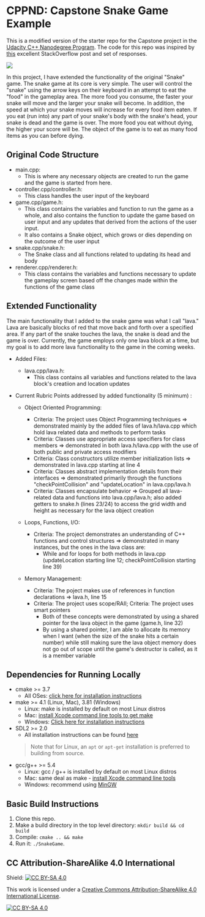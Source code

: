 # CPPND: Capstone Snake Game Example

This is a modified version of the starter repo for the Capstone project in the [Udacity C++ Nanodegree Program](https://www.udacity.com/course/c-plus-plus-nanodegree--nd213). The code for this repo was inspired by [this](https://codereview.stackexchange.com/questions/212296/snake-game-in-c-with-sdl) excellent StackOverflow post and set of responses.

<img src="snake_game.gif"/>

In this project, I have extended the functionality of the original "Snake" game. The snake game at its core is very simple. The user will control the "snake" using the arrow keys on their keyboard in an attempt to eat the "food" in the gameplay area. The more food you consume, the faster your snake will move and the larger your snake will become. In addition, the speed at which your snake moves will increase for every food item eaten. If you eat (run into) any part of your snake's body with the snake's head, your snake is dead and the game is over. The more food you eat without dying, the higher your score will be. The object of the game is to eat as many food items as you can before dying.

## Original Code Structure

* main.cpp: 
  * This is where any necessary objects are created to run the game and the game is started from here.
* controller.cpp/controller.h: 
  * This class handles the user input of the keyboard
* game.cpp/game.h: 
  * This class contains the variables and function to run the game as a whole, and also contains the function to update the game based on user input and any updates that derived from the actions of the user  input. 
  * It also contains a Snake object, which grows or dies depending on the outcome of the user input
* snake.cpp/snake.h:
  * The Snake class and all functions related to updating its head and body
* renderer.cpp/renderer.h:
  * This class contains the variables and functions necessary to update the gameplay screen based off the changes made within the functions of the game class

## Extended Functionality
The main functionality that I added to the snake game was what I call "lava." Lava are basically blocks of red that move back and forth over a specified area. If any part of the snake touches the lava, the snake is dead and the game is over. Currently, the game employs only one lava block at a time, but my goal is to add more lava functionality to the game in the coming weeks.

* Added Files:
  * lava.cpp/lava.h:
    * This class contains all variables and functions related to the lava block's creatiion and location updates

* Current Rubric Points addressed by added functionality (5 minimum) :
  * Object Oriented Programming:
    * Criteria: The project uses Object Programming techniques => demonstrated mainly by the added files of lava.h/lava.cpp which hold lava related data and methods to perform tasks
    * Criteria: Classes use appropriate access specifiers for class members => demonstrated in both lava.h/lava.cpp with the use of both public and private access modifiers
    * Criteria: Class constructors utilize member initialization lists => demonstrated in lava.cpp starting at line 4
    * Criteria: Classes abstract implementation details from their interfaces => demonstrated primarily through the functions "checkPointCollision" and "updateLocation" in lava.cpp/lava.h
    * Criteria: Classes encapsulate behavior => Grouped all lava-related data and functions into lava.cpp/lava.h; also added getters to snake.h (lines 23/24) to access the grid width and height as necessary for the lava object creation

  * Loops, Functions, I/O:
    * Criteria: The project demonstrates an understanding of C++ functions and control structures => demonstrated in many instances, but the ones in the lava class are:
      * While and for loops for both methods in lava.cpp (updateLocation starting line 12; checkPointCollision starting line 39)

  * Memory Management:
    * Criteria: The poject makes use of references in function declarations => lava.h, line 15
    * Criteria: The project uses scope/RAII; Criteria: The project uses smart pointers
      * Both of these concepts were demonstrated by using a shared pointer for the lava object in the game (game.h, line 32)
      * By using a shared pointer, I am able to allocate its memory when I want (when the size of the snake hits a certain number) while still making sure the lava object memory does not go out of scope until the game's destructor is called, as it is a member variable



## Dependencies for Running Locally
* cmake >= 3.7
  * All OSes: [click here for installation instructions](https://cmake.org/install/)
* make >= 4.1 (Linux, Mac), 3.81 (Windows)
  * Linux: make is installed by default on most Linux distros
  * Mac: [install Xcode command line tools to get make](https://developer.apple.com/xcode/features/)
  * Windows: [Click here for installation instructions](http://gnuwin32.sourceforge.net/packages/make.htm)
* SDL2 >= 2.0
  * All installation instructions can be found [here](https://wiki.libsdl.org/Installation)
  >Note that for Linux, an `apt` or `apt-get` installation is preferred to building from source. 
* gcc/g++ >= 5.4
  * Linux: gcc / g++ is installed by default on most Linux distros
  * Mac: same deal as make - [install Xcode command line tools](https://developer.apple.com/xcode/features/)
  * Windows: recommend using [MinGW](http://www.mingw.org/)

## Basic Build Instructions

1. Clone this repo.
2. Make a build directory in the top level directory: `mkdir build && cd build`
3. Compile: `cmake .. && make`
4. Run it: `./SnakeGame`.


## CC Attribution-ShareAlike 4.0 International


Shield: [![CC BY-SA 4.0][cc-by-sa-shield]][cc-by-sa]

This work is licensed under a
[Creative Commons Attribution-ShareAlike 4.0 International License][cc-by-sa].

[![CC BY-SA 4.0][cc-by-sa-image]][cc-by-sa]

[cc-by-sa]: http://creativecommons.org/licenses/by-sa/4.0/
[cc-by-sa-image]: https://licensebuttons.net/l/by-sa/4.0/88x31.png
[cc-by-sa-shield]: https://img.shields.io/badge/License-CC%20BY--SA%204.0-lightgrey.svg
